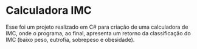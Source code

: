 # Calculadora IMC

Esse foi um projeto realizado em C# para criação de uma calculadora de IMC, onde o programa, ao final, apresenta um retorno da classificação do IMC (baixo peso, eutrofia, sobrepeso e obesidade).